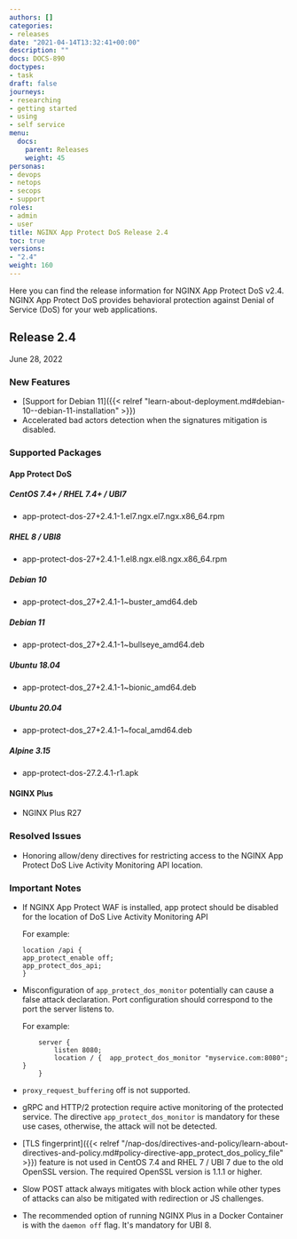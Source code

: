 ```yaml
---
authors: []
categories:
- releases
date: "2021-04-14T13:32:41+00:00"
description: ""
docs: DOCS-890
doctypes:
- task
draft: false
journeys:
- researching
- getting started
- using
- self service
menu:
  docs:
    parent: Releases
    weight: 45
personas:
- devops
- netops
- secops
- support
roles:
- admin
- user
title: NGINX App Protect DoS Release 2.4
toc: true
versions:
- "2.4"
weight: 160
---
```


Here you can find the release information for NGINX App Protect DoS v2.4. NGINX App Protect DoS provides behavioral protection against Denial of Service (DoS) for your web applications. 

## Release 2.4

June 28, 2022

### New Features

- [Support for Debian 11]({{< relref "learn-about-deployment.md#debian-10--debian-11-installation" >}})
- Accelerated bad actors detection when the signatures mitigation is disabled.

### Supported Packages

#### App Protect DoS

##### CentOS 7.4+ / RHEL 7.4+ / UBI7

- app-protect-dos-27+2.4.1-1.el7.ngx.el7.ngx.x86_64.rpm

##### RHEL 8 / UBI8

- app-protect-dos-27+2.4.1-1.el8.ngx.el8.ngx.x86_64.rpm

##### Debian 10

- app-protect-dos_27+2.4.1-1~buster_amd64.deb

##### Debian 11

- app-protect-dos_27+2.4.1-1~bullseye_amd64.deb

##### Ubuntu 18.04

- app-protect-dos_27+2.4.1-1~bionic_amd64.deb

##### Ubuntu 20.04

- app-protect-dos_27+2.4.1-1~focal_amd64.deb

##### Alpine 3.15

- app-protect-dos-27.2.4.1-r1.apk

#### NGINX Plus

- NGINX Plus R27

### Resolved Issues

- Honoring allow/deny directives for restricting access to the NGINX App Protect DoS Live Activity Monitoring API location.

### Important Notes

- If NGINX App Protect WAF is installed, app protect should be disabled for the location of DoS Live Activity Monitoring API

    For example:

    ```shell
    location /api {
    app_protect_enable off;
    app_protect_dos_api;
    }
    ```

- Misconfiguration of `app_protect_dos_monitor` potentially can cause a false attack declaration. 
Port configuration should correspond to the port the server listens to.

    For example:

    ```shell
        server {
            listen 8080;
            location / {  app_protect_dos_monitor "myservice.com:8080";  }
        }
    ```

- `proxy_request_buffering` off is not supported.

- gRPC and HTTP/2 protection require active monitoring of the protected service. The directive `app_protect_dos_monitor` is mandatory for these use cases, otherwise, the attack will not be detected.

- [TLS fingerprint]({{< relref "/nap-dos/directives-and-policy/learn-about-directives-and-policy.md#policy-directive-app_protect_dos_policy_file" >}}) feature is not used in CentOS 7.4 and RHEL 7 / UBI 7 due to the old OpenSSL version. The required OpenSSL version is 1.1.1 or higher.

- Slow POST attack always mitigates with block action while other types of attacks can also be mitigated with redirection or JS challenges.

- The recommended option of running NGINX Plus in a Docker Container is with the `daemon off` flag. It's mandatory for UBI 8.

